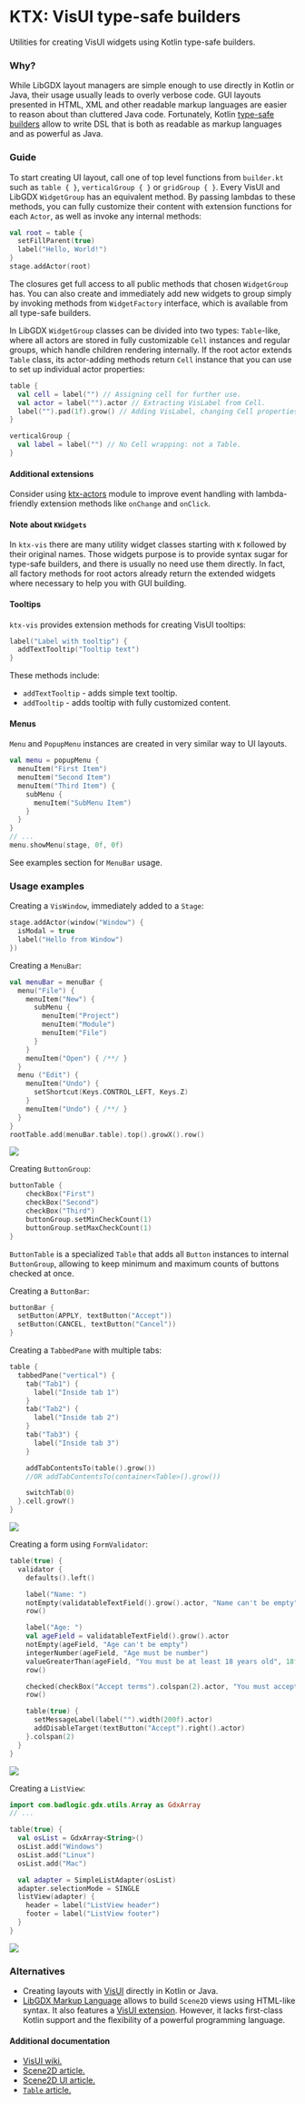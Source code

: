 # KTX: VisUI type-safe builders

Utilities for creating VisUI widgets using Kotlin type-safe builders.

### Why?

While LibGDX layout managers are simple enough to use directly in Kotlin or Java, their usage usually leads to overly
verbose code. GUI layouts presented in HTML, XML and other readable markup languages are easier to reason about than
cluttered Java code. Fortunately, Kotlin [type-safe builders](https://Kotlinlang.org/docs/reference/type-safe-builders.html)
allow to write DSL that is both as readable as markup languages and as powerful as Java.

### Guide

To start creating UI layout, call one of top level functions from `builder.kt` such as `table { }`, `verticalGroup { }`
or `gridGroup { }`. Every VisUI and LibGDX `WidgetGroup` has an equivalent method. By passing lambdas to these methods,
you can fully customize their content with extension functions for each `Actor`, as well as invoke any internal methods:

```Kotlin
val root = table {
  setFillParent(true)
  label("Hello, World!")
}
stage.addActor(root)
```

The closures get full access to all public methods that chosen `WidgetGroup` has. You can also create and immediately add 
new widgets to group simply by invoking methods from `WidgetFactory` interface, which is available from all type-safe 
builders.

In LibGDX `WidgetGroup` classes can be divided into two types: `Table`-like, where all actors are stored in fully
customizable `Cell` instances and regular groups, which handle children rendering internally. If the root actor extends
`Table` class, its actor-adding methods return `Cell` instance that you can use to set up individual actor properties:

```Kotlin
table {
  val cell = label("") // Assigning cell for further use.
  val actor = label("").actor // Extracting VisLabel from Cell. 
  label("").pad(1f).grow() // Adding VisLabel, changing Cell properties.
}

verticalGroup { 
  val label = label("") // No Cell wrapping: not a Table.
}
```

#### Additional extensions

Consider using [ktx-actors](../actors) module to improve event handling with lambda-friendly extension methods like
`onChange` and `onClick`.

#### Note about `KWidgets`
In `ktx-vis` there are many utility widget classes starting with `K` followed by their original names. Those widgets
purpose is to provide syntax sugar for type-safe builders, and there is usually no need use them directly. In fact, all
factory methods for root actors already return the extended widgets where necessary to help you with GUI building.

#### Tooltips
`ktx-vis` provides extension methods for creating VisUI tooltips:
```Kotlin
label("Label with tooltip") {
  addTextTooltip("Tooltip text")
}
```

These methods include:

- `addTextTooltip` - adds simple text tooltip.
- `addTooltip` - adds tooltip with fully customized content.

#### Menus

`Menu` and `PopupMenu` instances are created in very similar way to UI layouts.
```Kotlin
val menu = popupMenu {
  menuItem("First Item")
  menuItem("Second Item")
  menuItem("Third Item") {
    subMenu {
      menuItem("SubMenu Item")
    }
  }
}
// ...
menu.showMenu(stage, 0f, 0f)
```

See examples section for `MenuBar` usage.

### Usage examples

Creating a `VisWindow`, immediately added to a `Stage`:

```Kotlin
stage.addActor(window("Window") {
  isModal = true
  label("Hello from Window")
})
```

Creating a `MenuBar`:

```Kotlin
val menuBar = menuBar {
  menu("File") {
    menuItem("New") {
      subMenu {
        menuItem("Project")
        menuItem("Module")
        menuItem("File")
      }
    }
    menuItem("Open") { /**/ }
  }
  menu ("Edit") {
    menuItem("Undo") {
      setShortcut(Keys.CONTROL_LEFT, Keys.Z)
    }
    menuItem("Undo") { /**/ }
  }
}
rootTable.add(menuBar.table).top().growX().row()
```

![](http://dl.kotcrab.com/github/ktx/menu.png)

Creating `ButtonGroup`:
```Kotlin
buttonTable {
    checkBox("First")
    checkBox("Second")
    checkBox("Third")
    buttonGroup.setMinCheckCount(1)
    buttonGroup.setMaxCheckCount(1)
}
```

`ButtonTable` is a specialized `Table` that adds all `Button` instances to internal `ButtonGroup`, allowing to keep
minimum and maximum counts of buttons checked at once.

Creating a `ButtonBar`:

```Kotlin
buttonBar {
  setButton(APPLY, textButton("Accept"))
  setButton(CANCEL, textButton("Cancel"))
}
```

Creating a `TabbedPane` with multiple tabs:

```Kotlin
table {
  tabbedPane("vertical") {
    tab("Tab1") {
      label("Inside tab 1")
    }
    tab("Tab2") {
      label("Inside tab 2")
    }
    tab("Tab3") {
      label("Inside tab 3")
    }

    addTabContentsTo(table().grow())
    //OR addTabContentsTo(container<Table>().grow())

    switchTab(0)
  }.cell.growY()
}
```

![](http://dl.kotcrab.com/github/ktx/tabs.png)

Creating a form using `FormValidator`:

```Kotlin
table(true) {
  validator {
    defaults().left()

    label("Name: ")
    notEmpty(validatableTextField().grow().actor, "Name can't be empty")
    row()

    label("Age: ")
    val ageField = validatableTextField().grow().actor
    notEmpty(ageField, "Age can't be empty")
    integerNumber(ageField, "Age must be number")
    valueGreaterThan(ageField, "You must be at least 18 years old", 18f, true)
    row()

    checked(checkBox("Accept terms").colspan(2).actor, "You must accept terms")
    row()

    table(true) {
      setMessageLabel(label("").width(200f).actor)
      addDisableTarget(textButton("Accept").right().actor)
    }.colspan(2)
  }
}
```

![](http://dl.kotcrab.com/github/ktx/form.png)

Creating a `ListView`:

```Kotlin
import com.badlogic.gdx.utils.Array as GdxArray
// ...

table(true) {
  val osList = GdxArray<String>()
  osList.add("Windows")
  osList.add("Linux")
  osList.add("Mac")

  val adapter = SimpleListAdapter(osList)
  adapter.selectionMode = SINGLE
  listView(adapter) {
    header = label("ListView header")
    footer = label("ListView footer")
  }
}
```

![](http://dl.kotcrab.com/github/ktx/list.png)


### Alternatives

- Creating layouts with [VisUI](https://github.com/kotcrab/vis-editor/wiki/VisUI) directly in Kotlin or Java.
- [LibGDX Markup Language](https://github.com/czyzby/gdx-lml/tree/master/lml) allows to build `Scene2D` views using
HTML-like syntax. It also features a [VisUI extension](https://github.com/czyzby/gdx-lml/tree/master/lml-vis). However,
it lacks first-class Kotlin support and the flexibility of a powerful programming language.

#### Additional documentation

- [VisUI wiki.](https://github.com/kotcrab/vis-editor/wiki/VisUI)
- [Scene2D article.](https://github.com/libgdx/libgdx/wiki/Scene2d)
- [Scene2D UI article.](https://github.com/libgdx/libgdx/wiki/Scene2d.ui)
- [`Table` article.](https://github.com/libgdx/libgdx/wiki/Table)

